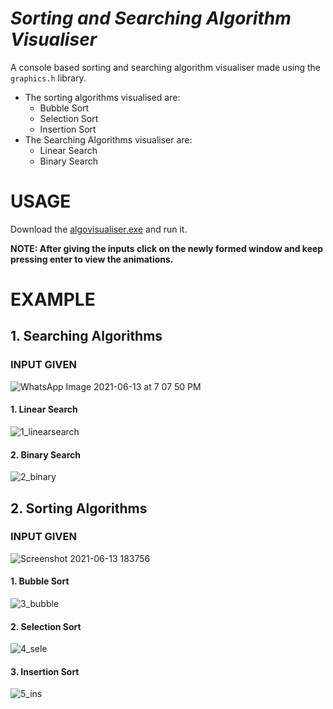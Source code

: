 # *Sorting and Searching Algorithm Visualiser*

A console based sorting and searching algorithm visualiser made using the ``` graphics.h ``` library.

* The sorting algorithms visualised are:
  * Bubble Sort
  * Selection Sort
  * Insertion Sort
* The Searching Algorithms visualiser are:
  * Linear Search
  * Binary Search

# USAGE
Download the [algovisualiser.exe](https://github.com/Sree261/Sorting-Searching-Algorithm-Visualiser/raw/master/algovisualiser.exe) and run it.

**NOTE: After giving the inputs click on the newly formed window and keep pressing enter to view the animations.**

# EXAMPLE

## 1. Searching Algorithms

### INPUT GIVEN

![WhatsApp Image 2021-06-13 at 7 07 50 PM](https://user-images.githubusercontent.com/69712963/121814205-69a7ed00-cc8d-11eb-8ee2-1295e385166d.jpeg)

#### 1. Linear Search

![1_linearsearch](https://user-images.githubusercontent.com/69712963/121815145-8a267600-cc92-11eb-8e4d-d7c5da71b152.gif)


#### 2. Binary Search

![2_binary](https://user-images.githubusercontent.com/69712963/121815430-243aee00-cc94-11eb-93f4-7ff562b171f3.gif)

## 2. Sorting Algorithms

### INPUT GIVEN

![Screenshot 2021-06-13 183756](https://user-images.githubusercontent.com/69712963/121814220-788e9f80-cc8d-11eb-8d39-435ac6ad26b9.png)

#### 1. Bubble Sort

![3_bubble](https://user-images.githubusercontent.com/69712963/121815404-f2c22280-cc93-11eb-8375-464e477f9125.gif)

#### 2. Selection Sort

![4_sele](https://user-images.githubusercontent.com/69712963/121815369-c4dcde00-cc93-11eb-98ae-e0e7dceb681f.gif)

#### 3. Insertion Sort

![5_ins](https://user-images.githubusercontent.com/69712963/121815316-6f083600-cc93-11eb-8473-7981cf4e8506.gif)


